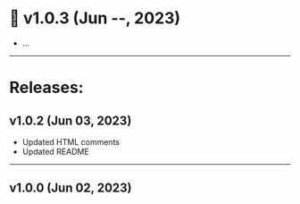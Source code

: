 # :construction: v1.0.3 (Jun --, 2023)

- ...

---

# Releases:

## v1.0.2 (Jun 03, 2023)

- Updated HTML comments
- Updated README

---

## v1.0.0 (Jun 02, 2023)
